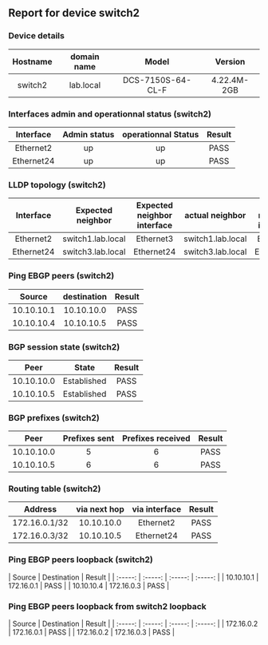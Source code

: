 ## Report for device switch2

### Device details
   

| Hostname | domain name | Model | Version |
| :-----: | :-----: | :-----: | :-----: | 
| switch2 | lab.local | DCS-7150S-64-CL-F | 4.22.4M-2GB |

### Interfaces admin and operationnal status (switch2)

| Interface | Admin status | operationnal Status | Result |
| :-----: | :-----: | :-----: | :-----: | 
| Ethernet2 | up | up | PASS 
| Ethernet24 | up | up | PASS
### LLDP topology (switch2)
  
| Interface | Expected neighbor | Expected neighbor interface | actual neighbor | actual neighbor interface | Result |
| :-----: | :-----: | :-----: | :-----: | :-----: | :-----: | 
| Ethernet2 | switch1.lab.local | Ethernet3 | switch1.lab.local | Ethernet3 | PASS | 
| Ethernet24 | switch3.lab.local | Ethernet24 | switch3.lab.local | Ethernet24 | PASS |
### Ping EBGP peers (switch2)

| Source | destination | Result |
| :-----: | :-----: | :-----: | 
| 10.10.10.1  | 10.10.10.0 | PASS | 
| 10.10.10.4  | 10.10.10.5 | PASS |
###  BGP session state (switch2)
 
| Peer | State | Result |
| :-----: | :-----: | :-----: | 
| 10.10.10.0 | Established | PASS | 
| 10.10.10.5 | Established | PASS |
### BGP prefixes (switch2)
| Peer | Prefixes sent | Prefixes received | Result |
| :-----: | :-----: | :-----: | :-----: | 
| 10.10.10.0 | 5 | 6 | PASS 
| 10.10.10.5 | 6 | 6 | PASS
### Routing table (switch2)
| Address | via next hop | via interface | Result |
| :-----: | :-----: | :-----: | :-----: | 
| 172.16.0.1/32 | 10.10.10.0 | Ethernet2 | PASS | 
| 172.16.0.3/32 | 10.10.10.5 | Ethernet24 | PASS |
### Ping EBGP peers loopback (switch2)
| Source | Destination | Result |
| :-----: | :-----: | :-----: | :-----: | 
| 10.10.10.1  | 172.16.0.1 | PASS | 
| 10.10.10.4  | 172.16.0.3 | PASS |
### Ping EBGP peers loopback from switch2 loopback 
| Source | Destination | Result |
| :-----: | :-----: | :-----: | :-----: | 
| 172.16.0.2  | 172.16.0.1 | PASS | 
| 172.16.0.2  | 172.16.0.3 | PASS |
